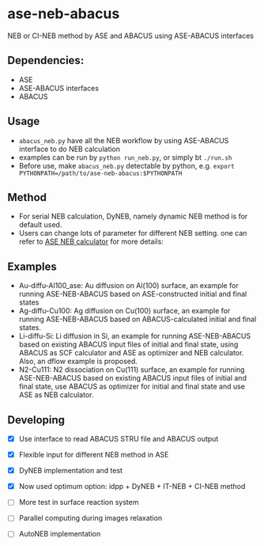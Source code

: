 # ase-neb-abacus
NEB or CI-NEB method by ASE and ABACUS using ASE-ABACUS interfaces

## Dependencies:
- ASE
- ASE-ABACUS interfaces
- ABACUS

## Usage
- `abacus_neb.py` have all the NEB workflow by using ASE-ABACUS interface to do NEB calculation
- examples can be run by `python run_neb.py`, or simply bt `./run.sh`
- Before use, make `abacus_neb.py` detectable by python, e.g. `export PYTHONPATH=/path/to/ase-neb-abacus:$PYTHONPATH`

## Method
- For serial NEB calculation, DyNEB, namely dynamic NEB method is for default used.
- Users can change lots of parameter for different NEB setting. one can refer to [ASE NEB calculator](https://wiki.fysik.dtu.dk/ase/ase/neb.html#module-ase.neb) for more details: 

## Examples
- Au-diffu-Al100_ase: Au diffusion on Al(100) surface, an example for running ASE-NEB-ABACUS based on ASE-constructed initial and final states
- Ag-diffu-Cu100: Ag diffusion on Cu(100) surface, an example for running ASE-NEB-ABACUS based on ABACUS-calculated initial and final states. 
- Li-diffu-Si: Li diffusion in Si, an example for running ASE-NEB-ABACUS based on existing ABACUS input files of initial and final state, using ABACUS as SCF calculator and ASE as optimizer and NEB calculator.  Also, an dflow example is proposed.
- N2-Cu111: N2 dissociation on Cu(111) surface, an example for running ASE-NEB-ABACUS based on existing ABACUS input files of initial and final state, use ABACUS as optimizer for initial and final state and use ASE as NEB calculator. 

## Developing
- [x] Use interface to read ABACUS STRU file and ABACUS output
- [x] Flexible input for different NEB method in ASE
- [x] DyNEB implementation and test
- [x] Now used optimum option: idpp + DyNEB + IT-NEB + CI-NEB method
- [ ] More test in surface reaction system
- [ ] Parallel computing during images relaxation
- [ ] AutoNEB implementation


